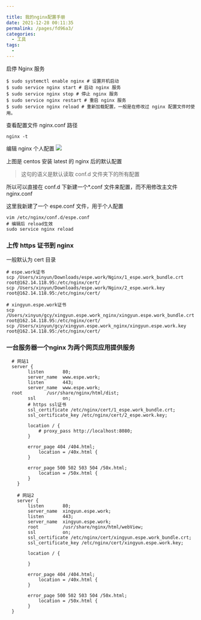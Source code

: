 ```yaml
---

title: 我的nginx配置手册
date: 2021-12-28 00:11:35
permalink: /pages/fd96a3/
categories:
  - 工具
tags:
  -
---
```


启停 Nginx 服务

```shell
$ sudo systemctl enable nginx # 设置开机启动
$ sudo service nginx start # 启动 nginx 服务
$ sudo service nginx stop # 停止 nginx 服务
$ sudo service nginx restart # 重启 nginx 服务
$ sudo service nginx reload # 重新加载配置，一般是在修改过 nginx 配置文件时使用。
```

查看配置文件 nginx.conf 路径

```shell
nginx -t
```

编辑 nginx 个人配置
![](https://gitee.com/gan_chuan_yin/blog-image/raw/master/img/20211230113511.png)

上图是 centos 安装 latest 的 nginx 后的默认配置

> 这句的语义是默认读取 conf.d 文件夹下的所有配置

所以可以直接在 conf.d 下新建一个\*.conf 文件来配置，而不用修改主文件 nginx.conf

这里我新建了一个 espe.conf 文件，用于个人配置

```shell
vim /etc/nginx/conf.d/espe.conf
# 编辑后 reload生效
sudo service nginx reload
```

### 上传 https 证书到 nginx

一般默认为 cert 目录

```shell
# espe.work证书
scp /Users/xinyun/Downloads/espe.work/Nginx/1_espe.work_bundle.crt  root@162.14.118.95:/etc/nginx/cert/
scp /Users/xinyun/Downloads/espe.work/Nginx/2_espe.work.key  root@162.14.118.95:/etc/nginx/cert/

# xingyun.espe.work证书
scp /Users/xinyun/gcy/xingyun.espe.work_nginx/xingyun.espe.work_bundle.crt  root@162.14.118.95:/etc/nginx/cert/
scp /Users/xinyun/gcy/xingyun.espe.work_nginx/xingyun.espe.work.key  root@162.14.118.95:/etc/nginx/cert/
```

### 一台服务器一个nginx 为两个网页应用提供服务

```shell
  # 网站1
  server {
        listen       80;
        server_name  www.espe.work;
        listen       443;
        server_name  www.espe.work;
  root         /usr/share/nginx/html/dist;
        ssl          on;
        # https ssl证书
        ssl_certificate /etc/nginx/cert/1_espe.work_bundle.crt;
        ssl_certificate_key /etc/nginx/cert/2_espe.work.key;

        location / {
            # proxy_pass http://localhost:8080;
        }

        error_page 404 /404.html;
            location = /40x.html {
        }

        error_page 500 502 503 504 /50x.html;
            location = /50x.html {
        }
    }

    # 网站2
    server {
        listen       80;
        server_name  xingyun.espe.work;
        listen       443;
        server_name  xingyun.espe.work;
        root         /usr/share/nginx/html/webView;
        ssl          on;
        ssl_certificate /etc/nginx/cert/xingyun.espe.work_bundle.crt;
        ssl_certificate_key /etc/nginx/cert/xingyun.espe.work.key;

        location / {

        }

        error_page 404 /404.html;
            location = /40x.html {
        }

        error_page 500 502 503 504 /50x.html;
            location = /50x.html {
        }
  }
```
